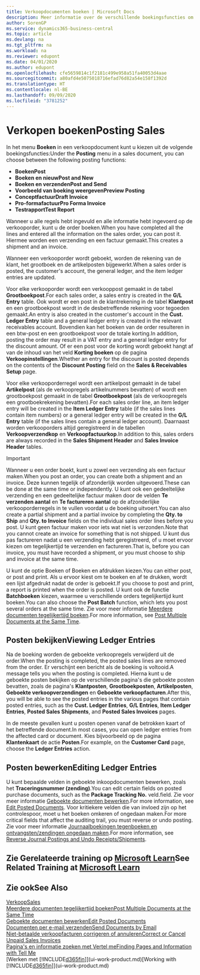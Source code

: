 ```yaml
---
title: Verkoopdocumenten boeken | Microsoft Docs
description: Meer informatie over de verschillende boekingsfuncties om verkoopdocumenten te boeken en hoe u geboekte documenten kunt bijwerken.
author: SorenGP
ms.service: dynamics365-business-central
ms.topic: article
ms.devlang: na
ms.tgt_pltfrm: na
ms.workload: na
ms.reviewer: edupont
ms.date: 04/01/2020
ms.author: edupont
ms.openlocfilehash: cfe5659814c1f2181c499e958a51fa40053d4aae
ms.sourcegitcommit: a80afd4e5075018716efad76d82a54e158f1392d
ms.translationtype: HT
ms.contentlocale: nl-BE
ms.lasthandoff: 09/09/2020
ms.locfileid: "3781252"
---
```

# <a name="posting-sales"></a><span data-ttu-id="34b9f-103">Verkopen boeken</span><span class="sxs-lookup"><span data-stu-id="34b9f-103">Posting Sales</span></span>
<span data-ttu-id="34b9f-104">In het menu **Boeken** in een verkoopdocument kunt u kiezen uit de volgende boekingsfuncties:</span><span class="sxs-lookup"><span data-stu-id="34b9f-104">Under the **Posting** menu in a sales document, you can choose between the following posting functions:</span></span>

* <span data-ttu-id="34b9f-105">**Boeken**</span><span class="sxs-lookup"><span data-stu-id="34b9f-105">**Post**</span></span>
* <span data-ttu-id="34b9f-106">**Boeken en nieuw**</span><span class="sxs-lookup"><span data-stu-id="34b9f-106">**Post and New**</span></span>
* <span data-ttu-id="34b9f-107">**Boeken en verzenden**</span><span class="sxs-lookup"><span data-stu-id="34b9f-107">**Post and Send**</span></span>
* <span data-ttu-id="34b9f-108">**Voorbeeld van boeking weergeven**</span><span class="sxs-lookup"><span data-stu-id="34b9f-108">**Preview Posting**</span></span>
* <span data-ttu-id="34b9f-109">**Conceptfactuur**</span><span class="sxs-lookup"><span data-stu-id="34b9f-109">**Draft Invoice**</span></span>
* <span data-ttu-id="34b9f-110">**Pro-formafactuur**</span><span class="sxs-lookup"><span data-stu-id="34b9f-110">**Pro Forma Invoice**</span></span>
* <span data-ttu-id="34b9f-111">**Testrapport**</span><span class="sxs-lookup"><span data-stu-id="34b9f-111">**Test Report**</span></span>

<span data-ttu-id="34b9f-112">Wanneer u alle regels hebt ingevuld en alle informatie hebt ingevoerd op de verkooporder, kunt u de order boeken.</span><span class="sxs-lookup"><span data-stu-id="34b9f-112">When you have completed all the lines and entered all the information on the sales order, you can post it.</span></span> <span data-ttu-id="34b9f-113">Hiermee worden een verzending en een factuur gemaakt.</span><span class="sxs-lookup"><span data-stu-id="34b9f-113">This creates a shipment and an invoice.</span></span>

<span data-ttu-id="34b9f-114">Wanneer een verkooporder wordt geboekt, worden de rekening van de klant, het grootboek en de artikelposten bijgewerkt.</span><span class="sxs-lookup"><span data-stu-id="34b9f-114">When a sales order is posted, the customer's account, the general ledger, and the item ledger entries are updated.</span></span>

<span data-ttu-id="34b9f-115">Voor elke verkooporder wordt een verkooppost gemaakt in de tabel **Grootboekpost**.</span><span class="sxs-lookup"><span data-stu-id="34b9f-115">For each sales order, a sales entry is created in the **G/L Entry** table.</span></span> <span data-ttu-id="34b9f-116">Ook wordt er een post in de klantrekening in de tabel **Klantpost** en een grootboekpost wordt in de desbetreffende rekening voor tegoeden gemaakt.</span><span class="sxs-lookup"><span data-stu-id="34b9f-116">An entry is also created in the customer's account in the **Cust. Ledger Entry** table and a general ledger entry is created in the relevant receivables account.</span></span> <span data-ttu-id="34b9f-117">Bovendien kan het boeken van de order resulteren in een btw-post en een grootboekpost voor de totale korting.</span><span class="sxs-lookup"><span data-stu-id="34b9f-117">In addition, posting the order may result in a VAT entry and a general ledger entry for the discount amount.</span></span> <span data-ttu-id="34b9f-118">Of er een post voor de korting wordt geboekt hangt af van de inhoud van het veld **Korting boeken** op de pagina **Verkoopinstellingen**.</span><span class="sxs-lookup"><span data-stu-id="34b9f-118">Whether an entry for the discount is posted depends on the contents of the **Discount Posting** field on the **Sales & Receivables Setup** page.</span></span>

<span data-ttu-id="34b9f-119">Voor elke verkooporderregel wordt een artikelpost gemaakt in de tabel **Artikelpost** (als de verkoopregels artikelnummers bevatten) of wordt een grootboekpost gemaakt in de tabel **Grootboekpost** (als de verkoopregels een grootboekrekening bevatten).</span><span class="sxs-lookup"><span data-stu-id="34b9f-119">For each sales order line, an item ledger entry will be created in the **Item Ledger Entry** table (if the sales lines contain item numbers) or a general ledger entry will be created in the **G/L Entry** table (if the sales lines contain a general ledger account).</span></span> <span data-ttu-id="34b9f-120">Daarnaast worden verkooporders altijd geregistreerd in de tabellen **Verkoopverzendkop** en **Verkoopfactuurkop**.</span><span class="sxs-lookup"><span data-stu-id="34b9f-120">In addition to this, sales orders are always recorded in the **Sales Shipment Header** and **Sales Invoice Header** tables.</span></span>

> [!IMPORTANT]  
>   <span data-ttu-id="34b9f-121">Wanneer u een order boekt, kunt u zowel een verzending als een factuur maken.</span><span class="sxs-lookup"><span data-stu-id="34b9f-121">When you post an order, you can create both a shipment and an invoice.</span></span> <span data-ttu-id="34b9f-122">Deze kunnen tegelijk of afzonderlijk worden uitgevoerd.</span><span class="sxs-lookup"><span data-stu-id="34b9f-122">These can be done at the same time or independently.</span></span> <span data-ttu-id="34b9f-123">U kunt ook een gedeeltelijke verzending en een gedeeltelijke factuur maken door de velden **Te verzenden aantal** en **Te factureren aantal** op de afzonderlijke verkooporderregels in te vullen voordat u de boeking uitvoert.</span><span class="sxs-lookup"><span data-stu-id="34b9f-123">You can also create a partial shipment and a partial invoice by completing the **Qty. to Ship** and **Qty. to Invoice** fields on the individual sales order lines before you post.</span></span> <span data-ttu-id="34b9f-124">U kunt geen factuur maken voor iets wat niet is verzonden.</span><span class="sxs-lookup"><span data-stu-id="34b9f-124">Note that you cannot create an invoice for something that is not shipped.</span></span> <span data-ttu-id="34b9f-125">U kunt dus pas factureren nadat u een verzending hebt geregistreerd, of u moet ervoor kiezen om tegelijkertijd te verzenden en factureren.</span><span class="sxs-lookup"><span data-stu-id="34b9f-125">That is, before you can invoice, you must have recorded a shipment, or you must choose to ship and invoice at the same time.</span></span>

<span data-ttu-id="34b9f-126">U kunt de optie Boeken of Boeken en afdrukken kiezen.</span><span class="sxs-lookup"><span data-stu-id="34b9f-126">You can either post, or post and print.</span></span> <span data-ttu-id="34b9f-127">Als u ervoor kiest om te boeken en af te drukken, wordt een lijst afgedrukt nadat de order is geboekt.</span><span class="sxs-lookup"><span data-stu-id="34b9f-127">If you choose to post and print, a report is printed when the order is posted.</span></span> <span data-ttu-id="34b9f-128">U kunt ook de functie **Batchboeken** kiezen, waarmee u verschillende orders tegelijkertijd kunt boeken.</span><span class="sxs-lookup"><span data-stu-id="34b9f-128">You can also choose the **Post Batch** function, which lets you post several orders at the same time.</span></span> <span data-ttu-id="34b9f-129">Zie voor meer informatie [Meerdere documenten tegelijkertijd boeken](ui-batch-posting.md).</span><span class="sxs-lookup"><span data-stu-id="34b9f-129">For more information, see [Post Multiple Documents at the Same Time](ui-batch-posting.md).</span></span>

## <a name="viewing-ledger-entries"></a><span data-ttu-id="34b9f-130">Posten bekijken</span><span class="sxs-lookup"><span data-stu-id="34b9f-130">Viewing Ledger Entries</span></span>
<span data-ttu-id="34b9f-131">Na de boeking worden de geboekte verkoopregels verwijderd uit de order.</span><span class="sxs-lookup"><span data-stu-id="34b9f-131">When the posting is completed, the posted sales lines are removed from the order.</span></span> <span data-ttu-id="34b9f-132">Er verschijnt een bericht als de boeking is voltooid.</span><span class="sxs-lookup"><span data-stu-id="34b9f-132">A message tells you when the posting is completed.</span></span> <span data-ttu-id="34b9f-133">Hierna kunt u de geboekte posten bekijken op de verschillende pagina's die geboekte posten bevatten, zoals de pagina's **Klantposten**, **Grootboekposten**, **Artikelposten**, **Geboekte verkoopverzendingen** en **Geboekte verkoopfacturen**.</span><span class="sxs-lookup"><span data-stu-id="34b9f-133">After this, you will be able to see the posted entries in the various pages that contain posted entries, such as the **Cust. Ledger Entries**, **G/L Entries**, **Item Ledger Entries**, **Posted Sales Shipments**, and **Posted Sales Invoices** pages.</span></span>  

<span data-ttu-id="34b9f-134">In de meeste gevallen kunt u posten openen vanaf de betrokken kaart of het betreffende document.</span><span class="sxs-lookup"><span data-stu-id="34b9f-134">In most cases, you can open ledger entries from the affected card or document.</span></span> <span data-ttu-id="34b9f-135">Kies bijvoorbeeld op de pagina **Klantenkaart** de actie **Posten**.</span><span class="sxs-lookup"><span data-stu-id="34b9f-135">For example, on the **Customer Card** page, choose the **Ledger Entries** action.</span></span>

## <a name="editing-ledger-entries"></a><span data-ttu-id="34b9f-136">Posten bewerken</span><span class="sxs-lookup"><span data-stu-id="34b9f-136">Editing Ledger Entries</span></span>
<span data-ttu-id="34b9f-137">U kunt bepaalde velden in geboekte inkoopdocumenten bewerken, zoals het **Traceringsnummer (zending)**.</span><span class="sxs-lookup"><span data-stu-id="34b9f-137">You can edit certain fields on posted purchase documents, such as the **Package Tracking No.**</span></span> <span data-ttu-id="34b9f-138">veld.</span><span class="sxs-lookup"><span data-stu-id="34b9f-138">field.</span></span> <span data-ttu-id="34b9f-139">Zie voor meer informatie [Geboekte documenten bewerken](across-edit-posted-document.md).</span><span class="sxs-lookup"><span data-stu-id="34b9f-139">For more information, see [Edit Posted Documents](across-edit-posted-document.md).</span></span> <span data-ttu-id="34b9f-140">Voor kritiekere velden die van invloed zijn op het controlespoor, moet u het boeken omkeren of ongedaan maken.</span><span class="sxs-lookup"><span data-stu-id="34b9f-140">For more critical fields that affect the auditing trail, you must reverse or undo posting.</span></span> <span data-ttu-id="34b9f-141">Zie voor meer informatie [Journaalboekingen tegenboeken en ontvangsten/zendingen ongedaan maken](finance-how-reverse-journal-posting.md).</span><span class="sxs-lookup"><span data-stu-id="34b9f-141">For more information, see [Reverse Journal Postings and Undo Receipts/Shipments](finance-how-reverse-journal-posting.md).</span></span>

## <a name="see-related-training-at-microsoft-learn"></a><span data-ttu-id="34b9f-142">Zie Gerelateerde training op [Microsoft Learn](/learn/modules/ship-invoice-items-dynamics-365-business-central/index)</span><span class="sxs-lookup"><span data-stu-id="34b9f-142">See Related Training at [Microsoft Learn](/learn/modules/ship-invoice-items-dynamics-365-business-central/index)</span></span>

## <a name="see-also"></a><span data-ttu-id="34b9f-143">Zie ook</span><span class="sxs-lookup"><span data-stu-id="34b9f-143">See Also</span></span>
[<span data-ttu-id="34b9f-144">Verkoop</span><span class="sxs-lookup"><span data-stu-id="34b9f-144">Sales</span></span>](sales-manage-sales.md)  
[<span data-ttu-id="34b9f-145">Meerdere documenten tegelijkertijd boeken</span><span class="sxs-lookup"><span data-stu-id="34b9f-145">Post Multiple Documents at the Same Time</span></span>](ui-batch-posting.md)  
[<span data-ttu-id="34b9f-146">Geboekte documenten bewerken</span><span class="sxs-lookup"><span data-stu-id="34b9f-146">Edit Posted Documents</span></span>](across-edit-posted-document.md)  
[<span data-ttu-id="34b9f-147">Documenten per e-mail verzenden</span><span class="sxs-lookup"><span data-stu-id="34b9f-147">Send Documents by Email</span></span>](ui-how-send-documents-email.md)  
[<span data-ttu-id="34b9f-148">Niet-betaalde verkoopfacturen corrigeren of annuleren</span><span class="sxs-lookup"><span data-stu-id="34b9f-148">Correct or Cancel Unpaid Sales Invoices</span></span>](sales-how-correct-cancel-sales-invoice.md)  
[<span data-ttu-id="34b9f-149">Pagina's en informatie zoeken met Vertel me</span><span class="sxs-lookup"><span data-stu-id="34b9f-149">Finding Pages and Information with Tell Me</span></span>](ui-search.md)  
<span data-ttu-id="34b9f-150">[Werken met [!INCLUDE[d365fin](includes/d365fin_md.md)]](ui-work-product.md)</span><span class="sxs-lookup"><span data-stu-id="34b9f-150">[Working with [!INCLUDE[d365fin](includes/d365fin_md.md)]](ui-work-product.md)</span></span>
